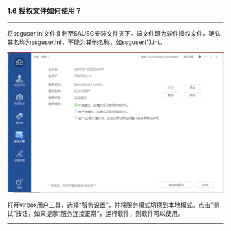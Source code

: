### 1.6 授权文件如何使用？
---

将ssguser.ini文件复制至SAUSG安装文件夹下。该文件即为软件授权文件，确认其名称为ssguser.ini，不能为其他名称，如ssguser(1).ini。
 
![](image/1.6-1.jpg)

打开virbox用户工具，选择“服务设置”，并将服务模式切换到本地模式。点击“测试”按钮，如果提示“服务连接正常”，运行软件，则软件可以使用。

---